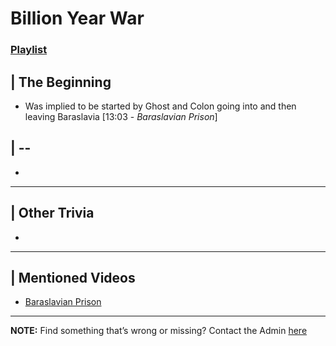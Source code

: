 # Billion Year War
### [Playlist]()


## | The Beginning
- Was implied to be started by Ghost and Colon going into and then leaving Baraslavia \[13:03 - *Baraslavian Prison*]

## | --
- 

----

## | Other Trivia
- 

----

## | Mentioned Videos
- [Baraslavian Prison](https://youtu.be/acQ_AEIHW-M)

----

**NOTE:** Find something that’s wrong or missing? Contact the Admin [here](../chapter_2.md)